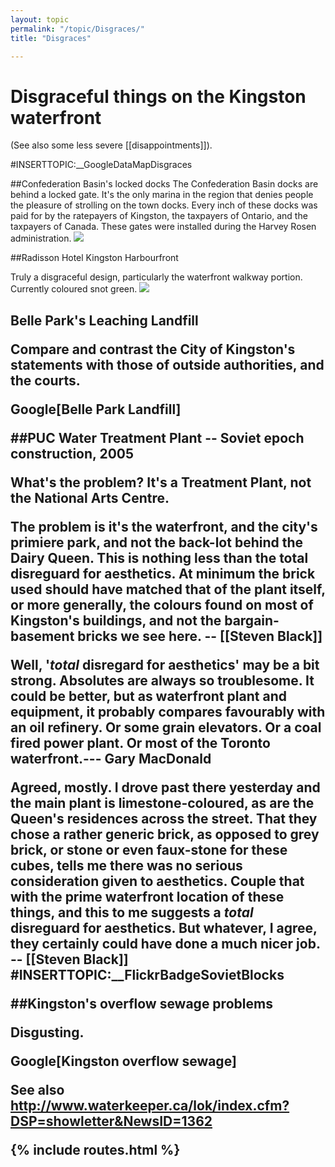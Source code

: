 ```yaml
---
layout: topic
permalink: "/topic/Disgraces/"
title: "Disgraces"

---
```


<h1>Disgraceful things on the Kingston waterfront</h1>

(See also some less severe [[disappointments]]).

#INSERTTOPIC:__GoogleDataMapDisgraces

##Confederation Basin's locked docks
The Confederation Basin docks are behind a locked gate. It's the only marina in the region that denies people the pleasure of strolling on the town docks.
Every inch of these docks was paid for by the ratepayers of Kingston, the taxpayers of Ontario, and the taxpayers of Canada.
These gates were installed during the Harvey Rosen administration.
<img src="http://k7waterfront.org/Images/ConfedLockedGate.jpg">


##Radisson Hotel Kingston Harbourfront

Truly a disgraceful design, particularly the waterfront walkway portion.  Currently coloured snot green.
<img src="Images/KingstonRadisson.JPG">

<h2 class="clear">Belle Park's Leaching Landfill

Compare and contrast the City of Kingston's statements with those of outside authorities, and the courts.

Google[Belle Park Landfill]

##PUC Water Treatment Plant -- Soviet epoch construction, 2005

<strong>What's the problem? It's a Treatment Plant, not the National Arts Centre.</strong>

The problem is it's the waterfront, and the city's primiere park, and not the back-lot behind the Dairy Queen.  This is nothing less than the total disreguard for aesthetics. At minimum the brick used should have matched that of the plant itself, or more generally, the colours found on most of Kingston's buildings, and not the bargain-basement bricks we see here. -- [[Steven Black]]

Well, '<i>total</i> disregard for aesthetics' may be a bit strong. Absolutes are always so troublesome. It could be better, but as waterfront plant and equipment, it probably compares favourably with an oil refinery. Or some grain elevators. Or a coal fired power plant. Or most of the Toronto waterfront.---  Gary MacDonald <!-- those ig tags prevent unintended wiki links -->

Agreed, mostly.  I drove past there yesterday and the main plant is limestone-coloured, as are the Queen's residences across the street.  That they chose a rather generic brick, as opposed to grey brick, or stone or even faux-stone for these cubes, tells me there was no serious consideration given to aesthetics.  Couple that with the prime waterfront location of these things, and this to me suggests a <i>total</i> disreguard for aesthetics.  But whatever, I agree, they certainly could have done a much nicer job.  -- [[Steven Black]]
#INSERTTOPIC:__FlickrBadgeSovietBlocks

##Kingston's overflow sewage problems

Disgusting.

Google[Kingston overflow sewage]

See also http://www.waterkeeper.ca/lok/index.cfm?DSP=showletter&NewsID=1362

{% include routes.html %}
